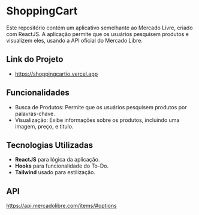 # ShoppingCart

Este repositório contém um aplicativo semelhante ao Mercado Livre, criado com ReactJS. A aplicação permite que os usuários pesquisem produtos e visualizem eles, usando a API oficial do Mercado Libre.
## Link do Projeto

- https://shoppingcartio.vercel.app

## Funcionalidades

- Busca de Produtos: Permite que os usuários pesquisem produtos por palavras-chave.
- Visualização: Exibe informações sobre os produtos, incluindo uma imagem, preço, e titulo.

## Tecnologias Utilizadas

- **ReactJS** para lógica da aplicação.
- **Hooks** para funcionalidade do To-Do.
- **Tailwind** usado para estilização.

## API

https://api.mercadolibre.com/items/#options
